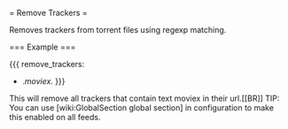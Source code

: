 = Remove Trackers =

Removes trackers from torrent files using regexp matching.

=== Example ===

{{{
remove_trackers:
  - .*moviex.*
}}}

This will remove all trackers that contain text moviex in their url.[[BR]]
TIP: You can use [wiki:GlobalSection global section] in configuration to make this enabled on all feeds.